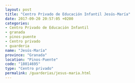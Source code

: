 ```yaml
---
layout: post
title: "Centro Privado de Educación Infantil Jesús-María"
date: 2017-09-20 20:57:05 +0200
categories:
- Centro Privado de Educación Infantil
- granada
- pinos-puente
- Centro privado
- guarderia
name: "Jesús-María"
province: "Granada"
location: "Pinos-Puente"
code: "18014695"
type: "Centro privado"
permalink: /guarderias/jesus-maria.html
---
```

